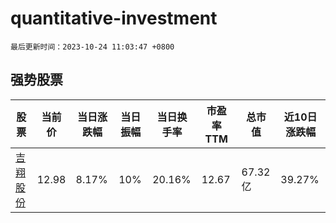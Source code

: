 # quantitative-investment

`最后更新时间：2023-10-24 11:03:47 +0800`

## 强势股票

|股票|当前价|当日涨跌幅|当日振幅|当日换手率|市盈率TTM|总市值|近10日涨跌幅|
|----|----|----|----|----|----|----|----|
|[吉翔股份](https://xueqiu.com/S/SH603399)|12.98|8.17%|10%|20.16%|12.67|67.32亿|39.27%|
